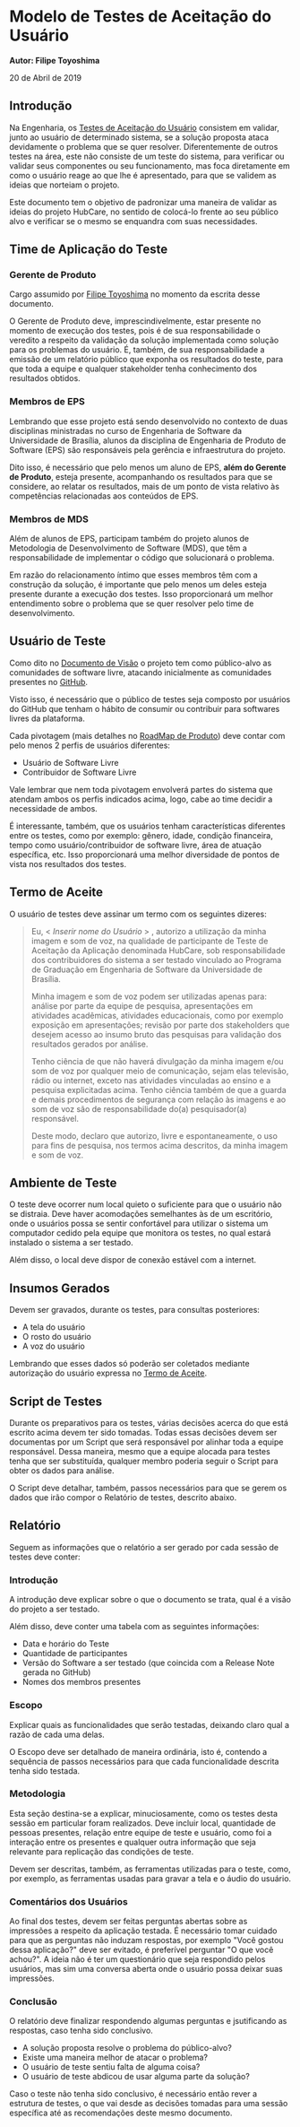 # Modelo de Testes de Aceitação do Usuário

**Autor: Filipe Toyoshima**

20 de Abril de 2019

## Introdução

Na Engenharia, os [Testes de Aceitação do Usuário](https://en.wikipedia.org/wiki/Acceptance_testing#User_acceptance_testing) consistem em validar, junto ao usuário de determinado sistema, se a solução proposta ataca devidamente o problema que se quer resolver. Diferentemente de outros testes na área, este não consiste de um teste do sistema, para verificar ou validar seus componentes ou seu funcionamento, mas foca diretamente em como o usuário reage ao que lhe é apresentado, para que se validem as ideias que norteiam o projeto.

Este documento tem o objetivo de padronizar uma maneira de validar as ideias do projeto HubCare, no sentido de colocá-lo frente ao seu público alvo e verificar se o mesmo se enquandra com suas necessidades.

## Time de Aplicação do Teste

### Gerente de Produto

Cargo assumido por [Filipe Toyoshima](https://github.com/filipetoyoshima) no momento da escrita desse documento.

O Gerente de Produto deve, imprescindivelmente, estar presente no momento de execução dos testes, pois é de sua responsabilidade o veredito a respeito da validação da solução implementada como solução para os problemas do usuário. É, também, de sua responsabilidade a emissão de um relatório público que exponha os resultados do teste, para que toda a equipe e qualquer stakeholder tenha conhecimento dos resultados obtidos.

### Membros de EPS

Lembrando que esse projeto está sendo desenvolvido no contexto de duas disciplinas ministradas no curso de Engenharia de Software da Universidade de Brasília, alunos da disciplina de Engenharia de Produto de Software (EPS) são responsáveis pela gerência e infraestrutura do projeto.

Dito isso, é necessário que pelo menos um aluno de EPS, **além do Gerente de Produto**, esteja presente, acompanhando os resultados para que se considere, ao relatar os resultados, mais de um ponto de vista relativo às competências relacionadas aos conteúdos de EPS.

### Membros de MDS

Além de alunos de EPS, participam também do projeto alunos de Metodologia de Desenvolvimento de Software (MDS), que têm a responsabilidade de implementar o código que solucionará o problema.

Em razão do relacionamento íntimo que esses membros têm com a construção da solução, é importante que pelo menos um deles esteja presente durante a execução dos testes. Isso proporcionará um melhor entendimento sobre o problema que se quer resolver pelo time de desenvolvimento.

## Usuário de Teste

Como dito no [Documento de Visão](../../project/vision-document/README.md) o projeto tem como público-alvo as comunidades de software livre, atacando inicialmente as comunidades presentes no [GitHub](https://github.com/).

Visto isso, é necessário que o público de testes seja composto por usuários do GitHub que tenham o hábito de consumir ou contribuir para softwares livres da plataforma.

Cada pivotagem (mais detalhes no [RoadMap de Produto](../../product-roadmap/README.md)) deve contar com pelo menos 2 perfis de usuários diferentes:

- Usuário de Software Livre
- Contribuidor de Software Livre

Vale lembrar que nem toda pivotagem envolverá partes do sistema que atendam ambos os perfis indicados acima, logo, cabe ao time decidir a necessidade de ambos.

É interessante, também, que os usuários tenham características diferentes entre os testes, como por exemplo: gênero, idade, condição financeira, tempo como usuário/contribuidor de software livre, área de atuação específica, etc. Isso proporcionará uma melhor diversidade de pontos de vista nos resultados dos testes.

## Termo de Aceite

O usuário de testes deve assinar um termo com os seguintes dizeres:

> Eu, < *Inserir nome do Usuário* > , autorizo a utilização da minha imagem e som de voz, na qualidade de participante de Teste de Aceitação da Aplicação denominada HubCare, sob responsabilidade dos contribuidores do sistema a ser testado vinculado ao Programa de Graduação em Engenharia de Software da Universidade de Brasília.
>
> Minha imagem e som de voz podem ser utilizadas apenas para: análise por parte da equipe de pesquisa, apresentações em atividades acadêmicas, atividades educacionais, como por exemplo exposição em apresentações; revisão por parte dos stakeholders que desejem acesso ao insumo bruto das pesquisas para validação dos resultados gerados por análise.
>
> Tenho ciência de que não haverá divulgação da minha imagem e/ou som de voz por qualquer meio de comunicação, sejam elas televisão, rádio ou internet, exceto nas atividades vinculadas ao ensino e a pesquisa explicitadas acima. Tenho ciência também de que a guarda e demais procedimentos de segurança com relação às imagens e ao som de voz são de responsabilidade do(a) pesquisador(a) responsável.
> 
> Deste modo, declaro que autorizo, livre e espontaneamente, o uso para fins de pesquisa, nos termos acima descritos, da minha imagem e som de voz.

## Ambiente de Teste

O teste deve ocorrer num local quieto o suficiente para que o usuário não se distraia. Deve haver acomodações semelhantes às de um escritório, onde o usuários possa se sentir confortável para utilizar o sistema um computador cedido pela equipe que monitora os testes, no qual estará instalado o sistema a ser testado.

Além disso, o local deve dispor de conexão estável com a internet.

## Insumos Gerados

Devem ser gravados, durante os testes, para consultas posteriores:

- A tela do usuário
- O rosto do usuário
- A voz do usuário

Lembrando que esses dados só poderão ser coletados mediante autorização do usuário expressa no [Termo de Aceite](#Termo%20de%20Aceite).

## Script de Testes

Durante os preparativos para os testes, várias decisões acerca do que está escrito acima devem ter sido tomadas. Todas essas decisões devem ser documentas por um Script que será responsável por alinhar toda a equipe responsável. Dessa maneira, mesmo que a equipe alocada para testes tenha que ser substituída, qualquer membro poderia seguir o Script para obter os dados para análise.

O Script deve detalhar, também, passos necessários para que se gerem os dados que irão compor o Relatório de testes, descrito abaixo.

## Relatório

Seguem as informações que o relatório a ser gerado por cada sessão de testes deve conter:

### Introdução

A introdução deve explicar sobre o que o documento se trata, qual é a visão do projeto a ser testado.

Além disso, deve conter uma tabela com as seguintes informações:

- Data e horário do Teste
- Quantidade de participantes
- Versão do Software a ser testado (que coincida com a Release Note gerada no GitHub)
- Nomes dos membros presentes

### Escopo

Explicar quais as funcionalidades que serão testadas, deixando claro qual a razão de cada uma delas.

O Escopo deve ser detalhado de maneira ordinária, isto é, contendo a sequência de passos necessários para que cada funcionalidade descrita tenha sido testada.

### Metodologia

Esta seção destina-se a explicar, minuciosamente, como os testes desta sessão em particular foram realizados. Deve incluir local, quantidade de pessoas presentes, relação entre equipe de teste e usuário, como foi a interação entre os presentes e qualquer outra informação que seja relevante para replicação das condições de teste.

Devem ser descritas, também, as ferramentas utilizadas para o teste, como, por exemplo, as ferramentas usadas para gravar a tela e o áudio do usuário.

### Comentários dos Usuários

Ao final dos testes, devem ser feitas perguntas abertas sobre as impressões a respeito da aplicação testada. É necessário tomar cuidado para que as perguntas não induzam respostas, por exemplo "Você gostou dessa aplicação?" deve ser evitado, é preferível perguntar "O que você achou?". A ideia não é ter um questionário que seja respondido pelos usuários, mas sim uma conversa aberta onde o usuário possa deixar suas impressões.

### Conclusão

O relatório deve finalizar respondendo algumas perguntas e jsutificando as respostas, caso tenha sido conclusivo.

- A solução proposta resolve o problema do público-alvo?
- Existe uma maneira melhor de atacar o problema?
- O usuário de teste sentiu falta de alguma coisa?
- O usuário de teste abdicou de usar alguma parte da solução?

Caso o teste não tenha sido conclusivo, é necessário então rever a estrutura de testes, o que vai desde as decisões tomadas para uma sessão específica até as recomendações deste mesmo documento.